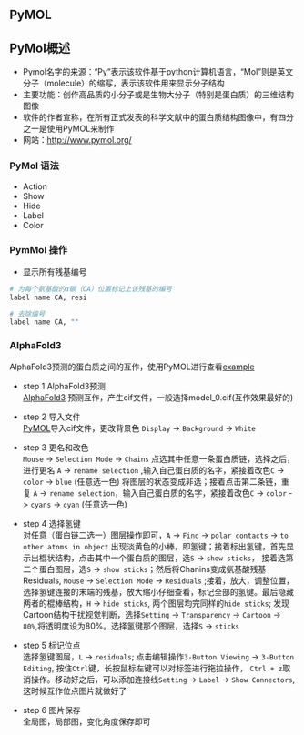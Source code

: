 ## PyMOL 

## PyMol概述
- Pymol名字的来源：“Py”表示该软件基于python计算机语言，“Mol”则是英文分子（molecule）的缩写，表示该软件用来显示分子结构
- 主要功能：创作高品质的小分子或是生物大分子（特别是蛋白质）的三维结构图像
- 软件的作者宣称，在所有正式发表的科学文献中的蛋白质结构图像中，有四分之一是使用PyMOL来制作
- 网站：http://www.pymol.org/

### PyMol 语法

- Action
- Show
- Hide
- Label
- Color

### PymMol 操作
- 显示所有残基编号
```bash
# 为每个氨基酸的α碳（CA）位置标记上该残基的编号
label name CA, resi

# 去除编号
label name CA, ""
```




### AlphaFold3
AlphaFold3预测的蛋白质之间的互作，使用PyMOL进行查看[example](https://www.bilibili.com/video/BV1Qt8iesE4e/?vd_source=16694f427952f2c01f3659ee0722320a)


- step 1  AlphaFold3预测   
[AlphaFold3](https://alphafoldserver.com/) 预测互作，产生cif文件，一般选择model_0.cif(互作效果最好的)

- step 2  导入文件  
[PyMOL](https://pymol.org/)导入cif文件，更改背景色 `Display` -> `Background` -> `White`

- step 3 更名和改色   
`Mouse` -> `Selection Mode` -> `Chains`
点选其中任意一条蛋白质链，选择之后，进行更名 `A` -> `rename selection` ,输入自己蛋白质的名字，紧接着改色`C` -> `color` -> `blue` (任意选一色)
将图层的状态变成非选；接着点击第二条链，重复 `A` -> `rename selection`，输入自己蛋白质的名字，紧接着改色`C` -> `color` -> `cyans` -> `cyan` (任意选一色)

- step 4 选择氢键   
对任意（蛋白链二选一）图层操作即可，`A` -> `Find` -> `polar contacts` -> `to other atoms in object`
出现淡黄色的小棒，即氢键；接着标出氢键，首先显示出棍状结构，点击其中一个蛋白质的图层，选`S` -> `show sticks`，
接着选第二个蛋白图层，选`S` -> `show sticks`；然后将Chanins变成氨基酸残基Residuals, `Mouse` -> `Selection Mode` -> `Residuals`
;接着，放大，调整位置，选择氢键连接的末端的残基，放大缩小仔细查看，标记全部的氢键。最后隐藏两者的棍棒结构，`H` -> `hide sticks`, 两个图层均完同样的`hide sticks`;
发现Cartoon结构干扰视觉判断，选择`Setting` -> `Transparency` -> `Cartoon` -> `80%`,将透明度设为80%。选择氢键那个图层，选择`S` -> `sticks`

- step 5 标记位点   
选择氢键图层，`L` -> `residuals`; 点击编辑操作`3-Button Viewing` -> `3-Button Editing`, 按住`Ctrl`键，长按鼠标左键可以对标签进行拖拉操作，
`Ctrl + z`取消操作。移动好之后，可以添加连接线`Setting` -> `Label` -> `Show Connectors`,这时候互作位点图片就做好了

- step 6 图片保存   
全局图，局部图，变化角度保存即可




